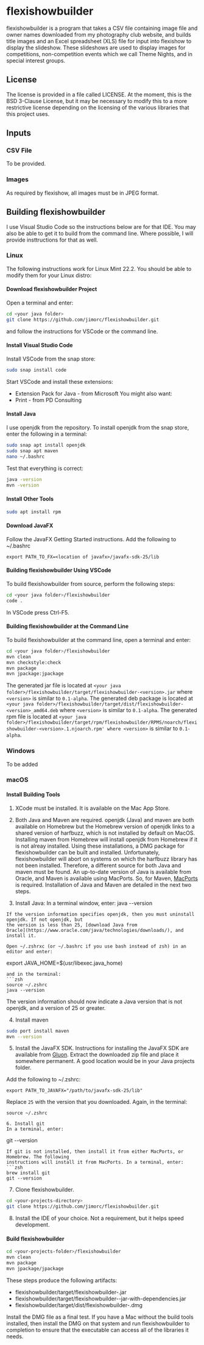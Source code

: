 # flexishowbuilder
flexishowbuilder is a program that takes a CSV file containing image file and owner names
downloaded from my photography club website, and builds title images and an Excel spreadsheet
(XLS) file for input into flexishow to display the slideshow. These slideshows are used to
display images for competitions, non-competition events which we call Theme Nights, and in
special interest groups.

## License
The license is provided in a file called
LICENSE. At the moment, this is the BSD
3-Clause License, but it may be necessary to
modify this to a more restrictive license depending on the licensing of the various libraries
that this project uses.

## Inputs
### CSV File
To be provided.

### Images
As required by flexishow, all images must be in JPEG format.

## Building flexishowbuilder
I use Visual Studio Code so the instructions below are for that IDE. You may also be able to
get it to build from the command line. Where possible, I will provide insttructions for that
as well.

### Linux
The following instructions work for Linux Mint 22.2. You should be able to modify them
for your Linux distro:

#### Download flexishowbuilder Project
Open a terminal and enter:
```bash
cd <your java folder>
git clone https://github.com/jimorc/flexishowbuilder.git
```
and follow the instructions for VSCode or the command line.

#### Install Visual Studio Code
Install VSCode from the snap store:
```bash
sudo snap install code
```
Start VSCode and install these extensions:
* Extension Pack for Java - from Microsoft
You might also want:
* Print - from PD Consulting

#### Install Java
I use openjdk from the repository.
To install openjdk from the snap store, enter the following in a terminal:
```bash
sudo snap apt install openjdk
sudo snap apt maven
nano ~/.bashrc
```

Test that everything is correct:
```bash
java -version
mvn -version
```

#### Install Other Tools
```bash
sudo apt install rpm
```

#### Download JavaFX
Follow the JavaFX Getting Started instructions.
Add the following to ~/.bashrc
```
export PATH_TO_FX=<location of javafx>/javafx-sdk-25/lib
```

#### Building flexishowbuilder Using VSCode
To build flexishowbuilder from source, perform the following steps:
```bash
cd <your java folder>/flexishowbuilder
code .
```
In VSCode press Ctrl-F5.

#### Building flexishowbuilder at the Command Line

To build flexishowbuilder at the command line, open a terminal and enter:
```bash
cd <your java folder>/flexishowbuilder
mvn clean
mvn checkstyle:check
mvn package
mvn jpackage:jpackage
```
The generated jar file is located at `<your java folder>/flexishowbuilder/target/flexishowbuilder-<version>.jar` where `<version>` is similar to `0.1-alpha`.
The generated deb package is located at `<your java folder>/flexishowbuilder/target/dist/flexishowbuilder-<version>_amd64.deb` where `<version>` is similar to `0.1-alpha`.
The generated rpm file is located at `<your java folder>/flexishowbuilder/target/rpm/flexishowbuilder/RPMS/noarch/flexishowbuilder-<version>.1.njoarch.rpm' where <version>` is similar to `0.1-alpha`.

### Windows
To be added

### macOS
#### Install Building Tools
1. XCode must be installed. It is available on the Mac App Store.

2. Both Java and Maven are required. openjdk (Java) and maven are both available on Homebrew but the Homebrew version of openjdk links to a
shared version of harfbuzz, which is not installed by default on MacOS. Installing maven from
Homebrew will install openjdk from Homebrew if it is not alreay installed.
Using these installations,
a DMG package for flexishowbuilder can be built and installed. Unfortunately, flexishowbuilder
will abort on
systems on which the harfbuzz library has not been installed. Therefore, a different source for
both Java and maven must be found.
An up-to-date version of Java is available from Oracle, and Maven is available using MacPorts. So,
for Maven, [MacPorts](https://www.macports.org/install.php) is required. Installation of Java and
Maven are detailed in the next two steps.

3. Install Java:
In a terminal window, enter:
java --version
```
If the version information specifies openjdk, then you must uninstall openjdk. If not openjdk, but
the version is less than 25, [download Java from
Oracle](https://www.oracle.com/java/technologies/downloads/), and install it.

Open ~/.zshrxc (or ~/.bashrc if you use bash instead of zsh) in an editor and enter:
```
export JAVA_HOME=$(usr/libexec.java_home)
```
and in the terminal:
```zsh
source ~/.zshrc
java --version
```
The version information should now indicate a Java version that is not openjdk, and a version of
25 or greater.

4. Install maven
```zsh
sudo port install maven
mvn --version
```

5. Install the JavaFX SDK. Instructions for installing the JavaFX SDK are available from
[Gluon](https://gluonhq.com/products/javafx). Extract the downloaded zip file
and place it somewhere permanent. A good location would be in your Java projects
folder.

Add the following to ~/.zshrc:
```
export PATH_TO_JAVAFX="/path/to/javafx-sdk-25/lib"
```
Replace `25` with the version that you downloaded.
Again, in the terminal:
```zshrc
source ~/.zshrc

6. Install git
In a terminal, enter:
```
git --version
```
If git is not installed, then install it from either MacPorts, or Homebrew. The following
instructions will install it from MacPorts. In a terminal, enter:
```zsh
brew install git
git --version
```

7. Clone flexishowbuilder.
```zsh
cd <your-projects-directory>
git clone https://github.com/jimorc/flexishowbuilder.git
```

8. Install the IDE of your choice. Not a requirement, but it helps speed development.

#### Build flexishowbuilder
```zsh
cd <your-projects-folder>/flexishowbuilder
mvn clean
mvn package
mvn jpackage/jpackage
```
These steps produce the following artifacts:
- flexishowbuilder/target/flexishowbuilder-<version>.jar
- flexishowbuilder/target/flexishowbuilder-<version>-jar-with-dependencies.jar
- flexishowbuilder/target/dist/flexishowbuilder-<version>.dmg

Install the DMG file as a final test. If you have a Mac without the build tools installed, then
install the DMG on that system and run flexishowbuilder to completion to ensure that the
executable can access all of the libraries it needs.
